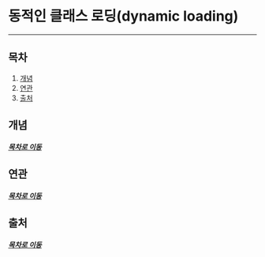 동적인 클래스 로딩(dynamic loading)
=====
- - -
## 목차
1. [개념](#개념)
2. [연관](#연관)
3. [출처](#출처)

## 개념


##### [목차로 이동](#목차)

## 연관


##### [목차로 이동](#목차)

## 출처


##### [목차로 이동](#목차)